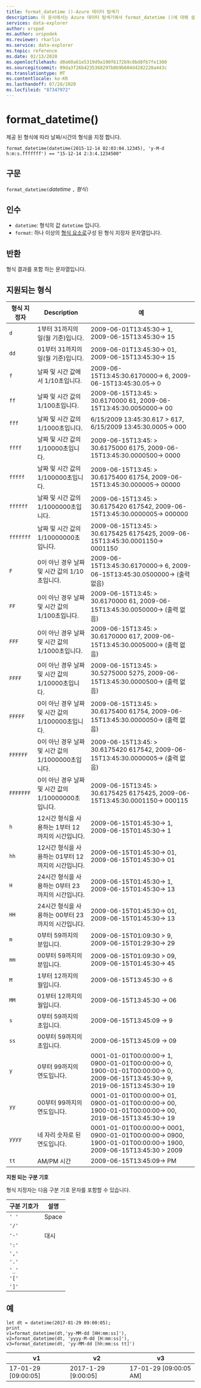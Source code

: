 ```yaml
---
title: format_datetime ()-Azure 데이터 탐색기
description: 이 문서에서는 Azure 데이터 탐색기에서 format_datetime ()에 대해 설명 합니다.
services: data-explorer
author: orspod
ms.author: orspodek
ms.reviewer: rkarlin
ms.service: data-explorer
ms.topic: reference
ms.date: 02/13/2020
ms.openlocfilehash: d0a60a61e5319d9a190f6172b9c0bd8fb7fe1300
ms.sourcegitcommit: 09da3f26b4235368297b8b9b604d4282228a443c
ms.translationtype: MT
ms.contentlocale: ko-KR
ms.lasthandoff: 07/28/2020
ms.locfileid: "87347972"
---
```

# <a name="format_datetime"></a>format_datetime()

제공 된 형식에 따라 날짜/시간의 형식을 지정 합니다.

```kusto
format_datetime(datetime(2015-12-14 02:03:04.12345), 'y-M-d h:m:s.fffffff') == "15-12-14 2:3:4.1234500"
```

## <a name="syntax"></a>구문

`format_datetime(`*datetime* `,` *형식*`)`

## <a name="arguments"></a>인수

* `datetime`: 형식의 값 `datetime` 입니다.
* `format`: 하나 이상의 [형식 요소로](#supported-formats)구성 된 형식 지정자 문자열입니다.

## <a name="returns"></a>반환

형식 결과를 포함 하는 문자열입니다.

## <a name="supported-formats"></a>지원되는 형식

|형식 지정자   |Description    |예
|---|---|---
|`d`    |1부터 31까지의 일(월 기준)입니다. | 2009-06-01T13:45:30-> 1, 2009-06-15T13:45:30-> 15
|`dd`   |01부터 31까지의 일(월 기준)입니다.| 2009-06-01T13:45:30-> 01, 2009-06-15T13:45:30-> 15
|`f`    |날짜 및 시간 값에서 1/10초입니다. |2009-06-15T13:45:30.6170000-> 6, 2009-06-15T13:45:30.05-> 0
|`ff`   |날짜 및 시간 값의 1/100초입니다. |2009-06-15T13:45: > 30.6170000 61, 2009-06-15T13:45:30.0050000-> 00
|`fff`  |날짜 및 시간 값의 1/1000초입니다. |6/15/2009 13:45:30.617 > 617, 6/15/2009 13:45:30.0005-> 000
|`ffff` |날짜 및 시간 값의 1/10000초입니다. |2009-06-15T13:45: > 30.6175000 6175, 2009-06-15T13:45:30.0000500-> 0000
|`fffff`    |날짜 및 시간 값의 1/100000초입니다. |2009-06-15T13:45: > 30.6175400 61754, 2009-06-15T13:45:30.000005-> 00000
|`ffffff`   |날짜 및 시간 값의 1/1000000초입니다. |2009-06-15T13:45: > 30.6175420 617542, 2009-06-15T13:45:30.0000005-> 000000
|`fffffff`  |날짜 및 시간 값의 1/10000000초입니다. |2009-06-15T13:45: > 30.6175425 6175425, 2009-06-15T13:45:30.0001150-> 0001150
|`F`    |0이 아닌 경우 날짜 및 시간 값의 1/10초입니다. |2009-06-15T13:45:30.6170000-> 6, 2009-06-15T13:45:30.0500000-> (출력 없음)
|`FF`   |0이 아닌 경우 날짜 및 시간 값의 1/100초입니다. |2009-06-15T13:45: > 30.6170000 61, 2009-06-15T13:45:30.0050000-> (출력 없음)
|`FFF`  |0이 아닌 경우 날짜 및 시간 값의 1/1000초입니다. |2009-06-15T13:45: > 30.6170000 617, 2009-06-15T13:45:30.0005000-> (출력 없음)
|`FFFF` |0이 아닌 경우 날짜 및 시간 값의 1/10000초입니다. |2009-06-15T13:45: > 30.5275000 5275, 2009-06-15T13:45:30.0000500-> (출력 없음)
|`FFFFF`    |0이 아닌 경우 날짜 및 시간 값의 1/100000초입니다. |2009-06-15T13:45: > 30.6175400 61754, 2009-06-15T13:45:30.0000050-> (출력 없음)
|`FFFFFF`   |0이 아닌 경우 날짜 및 시간 값의 1/1000000초입니다. |2009-06-15T13:45: > 30.6175420 617542, 2009-06-15T13:45:30.0000005-> (출력 없음)
|`FFFFFFF`  |0이 아닌 경우 날짜 및 시간 값의 1/10000000초입니다. |2009-06-15T13:45: > 30.6175425 6175425, 2009-06-15T13:45:30.0001150-> 000115
|`h`    |12시간 형식을 사용하는 1부터 12까지의 시간입니다. |2009-06-15T01:45:30-> 1, 2009-06-15T01:45:30-> 1
|`hh`   |12시간 형식을 사용하는 01부터 12까지의 시간입니다. |2009-06-15T01:45:30-> 01, 2009-06-15T01:45:30-> 01
|`H`    |24시간 형식을 사용하는 0부터 23까지의 시간입니다. |2009-06-15T01:45:30-> 1, 2009-06-15T01:45:30-> 13
|`HH`   |24시간 형식을 사용하는 00부터 23까지의 시간입니다. |2009-06-15T01:45:30-> 01, 2009-06-15T01:45:30-> 13
|`m`    |0부터 59까지의 분입니다. |2009-06-15T01:09:30 > 9, 2009-06-15T01:29:30-> 29
|`mm`   |00부터 59까지의 분입니다. |2009-06-15T01:09:30 > 09, 2009-06-15T01:45:30-> 45
|`M`    |1부터 12까지의 월입니다. |2009-06-15T13:45:30 -> 6
|`MM`   |01부터 12까지의 월입니다.|2009-06-15T13:45:30 -> 06
|`s`    |0부터 59까지의 초입니다. |2009-06-15T13:45:09 -> 9
|`ss`   |00부터 59까지의 초입니다. |2009-06-15T13:45:09 -> 09
|`y`    |0부터 99까지의 연도입니다. |0001-01-01T00:00:00-> 1, 0900-01-01T00:00:00-> 0, 1900-01-01T00:00:00-> 0, 2009-06-15T13:45:30-> 9, 2019-06-15T13:45:30-> 19
|`yy`   |00부터 99까지의 연도입니다. | 0001-01-01T00:00:00-> 01, 0900-01-01T00:00:00-> 00, 1900-01-01T00:00:00-> 00, 2019-06-15T13:45:30-> 19
|`yyyy` |네 자리 숫자로 된 연도입니다. | 0001-01-01T00:00:00-> 0001, 0900-01-01T00:00:00-> 0900, 1900-01-01T00:00:00-> 1900, 2009-06-15T13:45:30 > 2009
|`tt`   |AM/PM 시간 |2009-06-15T13:45:09-> PM

**지원 되는 구분 기호**

형식 지정자는 다음 구분 기호 문자를 포함할 수 있습니다.

|구분 기호가|설명|
|---------|-------|
|`' '`| Space|
|`'/'`||
|`'-'`|대시|
|`':'`||
|`','`||
|`'.'`||
|`'_'`||
|`'['`||
|`']'`||

## <a name="examples"></a>예

<!-- csl: https://help.kusto.windows.net/Samples -->
```kusto
let dt = datetime(2017-01-29 09:00:05);
print 
v1=format_datetime(dt,'yy-MM-dd [HH:mm:ss]'), 
v2=format_datetime(dt, 'yyyy-M-dd [H:mm:ss]'),
v3=format_datetime(dt, 'yy-MM-dd [hh:mm:ss tt]')
```

|v1|v2|v3|
|---|---|---|
|17-01-29 [09:00:05]|2017-1-29 [9:00:05]|17-01-29 [09:00:05 AM]|
